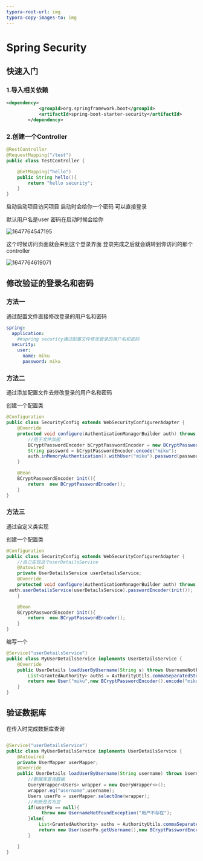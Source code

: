 ```yaml
---
typora-root-url: img
typora-copy-images-to: img
---
```


# Spring Security

## 快速入门

### 	 1.导入相关依赖

```xml
<dependency>
            <groupId>org.springframework.boot</groupId>
            <artifactId>spring-boot-starter-security</artifactId>
        </dependency>
```

### 2.创建一个Controller

```java
@RestController
@RequestMapping("/test")
public class TestController {

    @GetMapping("hello")
    public String hello(){
        return "hello security";
    }
}

```

 启动启动项目访问项目 启动时会给你一个密码 可以直接登录

默认用户名是user 密码在启动时候会给你

![1647764547195](/1647764547195.png)

 这个时候访问页面就会来到这个登录界面 登录完成之后就会跳转到你访问的那个controller

![1647764619071](/1647764619071.png)

## 修改验证的登录名和密码

### 方法一

 通过配置文件直接修改登录的用户名和密码

```yml
spring:
  application:
    ##spring security通过配置文件修改登录的用户名和密码
  security:
    user:
      name: miku
      password: miku
```

### 方法二

通过添加配置文件去修改登录的用户名和密码

创建一个配置类

```java
@Configuration
public class SecurityConfig extends WebSecurityConfigurerAdapter {
    @Override
    protected void configure(AuthenticationManagerBuilder auth) throws Exception {
        //用于文件加密
        BCryptPasswordEncoder bCryptPasswordEncoder = new BCryptPasswordEncoder();
        String password = bCryptPasswordEncoder.encode("miku");
        auth.inMemoryAuthentication().withUser("miku").password(password).roles("admin");
    }

    @Bean
    BCryptPasswordEncoder init(){
        return  new BCryptPasswordEncoder();
    }
}
```

### 方法三

通过自定义类实现

创建一个配置类

```java
@Configuration
public class SecurityConfig extends WebSecurityConfigurerAdapter {
    //自己实现这个userDetailsService
    @Autowired
    private UserDetailsService userDetailsService;
    @Override
    protected void configure(AuthenticationManagerBuilder auth) throws Exception {
 auth.userDetailsService(userDetailsService).passwordEncoder(init());
    }

    @Bean
    BCryptPasswordEncoder init(){
        return  new BCryptPasswordEncoder();
    }
}
```

编写一个

```java
@Service("userDetailsService")
public class MyUserDetailsService implements UserDetailsService {
    @Override
    public UserDetails loadUserByUsername(String s) throws UsernameNotFoundException {
        List<GrantedAuthority> auths = AuthorityUtils.commaSeparatedStringToAuthorityList("role");
        return new User("miku",new BCryptPasswordEncoder().encode("miku"),auths);
    }
}

```

## 验证数据库

在传入时完成数据库查询

```java

@Service("userDetailsService")
public class MyUserDetailsService implements UserDetailsService {
    @Autowired
    private UserMapper userMapper;
    @Override
    public UserDetails loadUserByUsername(String username) throws UsernameNotFoundException {
        //数据库查询数据
        QueryWrapper<Users> wrapper = new QueryWrapper<>();
        wrapper.eq("username",username);
        Users userPo = userMapper.selectOne(wrapper);
        //判断是否为空
        if(userPo == null){
             throw new UsernameNotFoundException("用户不存在");
        }else{
            List<GrantedAuthority> auths = AuthorityUtils.commaSeparatedStringToAuthorityList("role");
            return new User(userPo.getUsername(),new BCryptPasswordEncoder().encode(userPo.getPassword()),auths);
        }

    }
}
```

